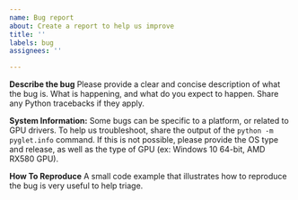 ```yaml
---
name: Bug report
about: Create a report to help us improve
title: ''
labels: bug
assignees: ''

---
```


**Describe the bug**
Please provide a clear and concise description of what the bug is. 
What is happening, and what do you expect to happen. Share any Python
tracebacks if they apply. 


**System Information:**
Some bugs can be specific to a platform, or related to GPU drivers. To help
us troubleshoot, share the output of the `python -m pyglet.info` command. If this
is not possible, please provide the OS type and release, as well as the type of
GPU (ex: Windows 10 64-bit, AMD RX580 GPU).


**How To Reproduce**
A small code example that illustrates how to reproduce the bug is very useful to help triage.
